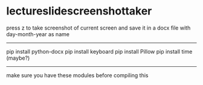 # lectureslidescreenshottaker
press z to take screenshot of current screen and save it in a docx file with day-month-year as name
_______________
pip install python-docx
pip install keyboard
pip install Pillow
pip install time (maybe?)
_______________
make sure you have these modules before compiling this

